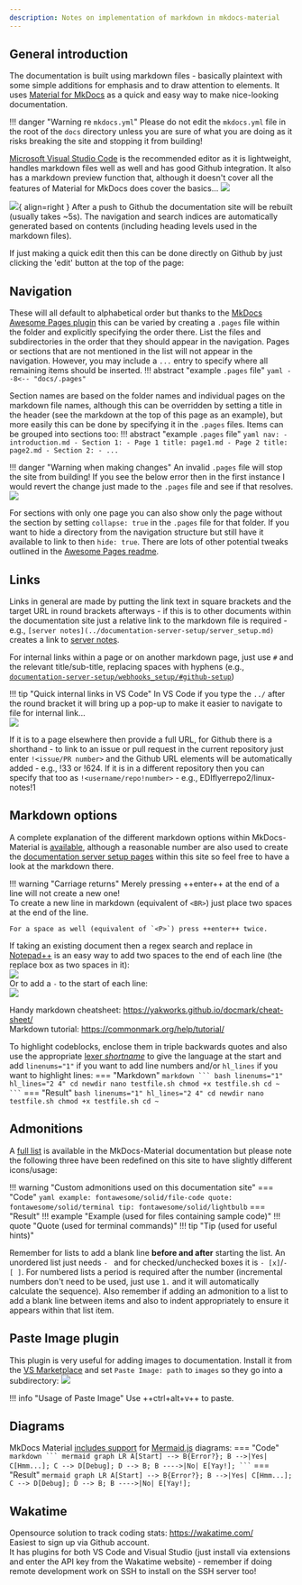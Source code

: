 ```yaml
---
description: Notes on implementation of markdown in mkdocs-material
---
```

## General introduction
The documentation is built using markdown files - basically plaintext with some simple additions for emphasis and to draw attention to elements.  It uses [Material for MkDocs](https://github.com/squidfunk/mkdocs-material) as a quick and easy way to make nice-looking documentation. 

!!! danger "Warning re `mkdocs.yml`"
    Please do not edit the `mkdocs.yml` file in the root of the `docs` directory unless you are sure of what you are doing as it risks breaking the site and stopping it from building!

[Microsoft Visual Studio Code](https://code.visualstudio.com/) is the recommended editor as it is lightweight, handles markdown files well as well and has good Github integration.  It also has a markdown preview function that, although it doesn't cover all the features of Material for MkDocs does cover the basics...
![](images/vscodepreview.png)

![](images/edit.png){ align=right }
After a push to Github the documentation site will be rebuilt (usually takes ~5s).  The navigation and search indices are automatically generated based on contents (including heading levels used in the markdown files). 

If just making a quick edit then this can be done directly on Github by just clicking the 'edit' button at the top of the page:  

## Navigation
These will all default to alphabetical order but thanks to the [MkDocs Awesome Pages plugin](https://github.com/lukasgeiter/mkdocs-awesome-pages-plugin) this can be varied by creating a `.pages` file within the folder and explicitly specifying the order there.  List the files and subdirectories in the order that they should appear in the navigation. Pages or sections that are not mentioned in the list will not appear in the navigation. However, you may include a `...` entry to specify where all remaining items should be inserted.
!!! abstract "example `.pages` file"
    ``` yaml
    --8<-- "docs/.pages"
    ```

Section names are based on the folder names and individual pages on the markdown file names, although this can be overridden by setting a title in the header (see the markdown at the top of this page as an example), but more easily this can be done by specifying it in the `.pages` files.  Items can be grouped into sections too:
!!! abstract "example `.pages` file"
    ``` yaml
        nav:
            - introduction.md
            - Section 1:
                - Page 1 title: page1.md
                - Page 2 title: page2.md
            - Section 2:
                - ...
    ```

!!! danger "Warning when making changes"
    An invalid `.pages` file will stop the site from building!  If you see the below error then in the first instance I would revert the change just made to the `.pages` file and see if that resolves.  
    ![](images/502.png)

For sections with only one page you can also show only the page without the section by setting `collapse: true` in the `.pages` file for that folder.  If you want to hide a directory from the navigation structure but still have it available to link to then `hide: true`.  There are lots of other potential tweaks outlined in the [Awesome Pages readme](https://github.com/lukasgeiter/mkdocs-awesome-pages-plugin#readme).

## Links
Links in general are made by putting the link text in square brackets and the target URL in round brackets afterways - if this is to other documents within the documentation site just a relative link to the markdown file is required - e.g., `[server notes](../documentation-server-setup/server_setup.md)` creates a link to [server notes](documentation-server-setup/server_setup.md).

For internal links within a page or on another markdown page, just use `#` and the relevant title/sub-title, replacing spaces with hyphens (e.g., [`documentation-server-setup/webhooks_setup/#github-setup`](documentation-server-setup/webhooks_setup/#github-setup))

!!! tip "Quick internal links in VS Code"
    In VS Code if you type the `../` after the round bracket it will bring up a pop-up to make it easier to navigate to file for internal link...  
    ![](images/2022-07-13-01-02-58.png)

If it is to a page elsewhere then provide a full URL, for Github there is a shorthand - to link to an issue or pull request in the current  repository just enter `!<issue/PR number>` and the Github URL elements will be automatically added - e.g., !33 or !624.  If it is in a different repository then you can specify that too as `!<username/repo!number>` - e.g., EDIflyerrepo2/linux-notes!1

## Markdown options
A complete explanation of the different markdown options within MkDocs-Material is [available](https://squidfunk.github.io/mkdocs-material/reference/), although a reasonable number are also used to create the [documentation server setup pages](documentation-server-setup/server_setup.md) within this site so feel free to have a look at the markdown there.

!!! warning "Carriage returns"
    Merely pressing ++enter++ at the end of a line will not create a new one!  
    To create a new line in markdown (equivalent of `<BR>`) just place two spaces at the end of the line.   
    
    For a space as well (equivalent of `<P>`) press ++enter++ twice.

If taking an existing document then a regex search and replace in [Notepad++](https://notepad-plus-plus.org/downloads/) is an easy way to add two spaces to the end of each line (the replace box as two spaces in it):  
![](images/regex-end-of-line.png)  
Or to add a `-` to the start of each line:  
![](images/regex-start-of-line.png)  

Handy markdown cheatsheet: https://yakworks.github.io/docmark/cheat-sheet/  
Markdown tutorial: https://commonmark.org/help/tutorial/

To highlight codeblocks, enclose them in triple backwards quotes and also use the appropriate [lexer *shortname*](https://pygments.org/docs/lexers/) to give the language at the start and add `linenums="1"` if you want to add line numbers and/or `hl_lines` if you want to highlight lines:
=== "Markdown"
    ```` markdown
    ``` bash linenums="1" hl_lines="2 4"
    cd newdir
    nano testfile.sh
    chmod +x testfile.sh
    cd ~
    ```
    ````
=== "Result"
    ``` bash linenums="1" hl_lines="2 4"
    cd newdir
    nano testfile.sh
    chmod +x testfile.sh
    cd ~
    ```

## Admonitions
A [full list](https://squidfunk.github.io/mkdocs-material/reference/admonitions/#supported-types) is available in the MkDocs-Material documentation but please note the following three have been redefined on this site to have slightly different icons/usage:

!!! warning "Custom admonitions used on this documentation site"
    === "Code"
        ``` yaml
        example: fontawesome/solid/file-code
        quote: fontawesome/solid/terminal
        tip: fontawesome/solid/lightbulb
        ```
    === "Result"
        !!! example "Example (used for files containing sample code)"
        !!! quote "Quote (used for terminal commands)"
        !!! tip "Tip (used for useful hints)"

Remember for lists to add a blank line **before and after** starting the list.  An unordered list just needs `- ` and for checked/unchecked boxes it is `- [x]`/`- [ ]`. For numbered lists a period is required after the number (incremental numbers don't need to be used, just use `1.` and it will automatically calculate the sequence).  Also remember if adding an admonition to a list to add a blank line between items and also to indent appropriately to ensure it appears within that list item.

## Paste Image plugin
This plugin is very useful for adding images to documentation.  Install it from the [VS Marketplace](https://marketplace.visualstudio.com/items?itemName=mushan.vscode-paste-image) and set `Paste Image: path` to `images` so they go into a subdirectory:
![](images/2022-07-09-18-34-46.png)

!!! info "Usage of Paste Image"
    Use ++ctrl+alt+v++ to paste. 

## Diagrams
MkDocs Material [includes support](https://squidfunk.github.io/mkdocs-material/reference/diagrams) for [Mermaid.js](https://mermaid-js.github.io/mermaid) diagrams:
=== "Code"
    ```` markdown
    ``` mermaid
    graph LR
    A[Start] --> B{Error?};
    B -->|Yes| C[Hmm...];
    C --> D[Debug];
    D --> B;
    B ---->|No| E[Yay!];
    ```
    ````
=== "Result"
    ``` mermaid
    graph LR
    A[Start] --> B{Error?};
    B -->|Yes| C[Hmm...];
    C --> D[Debug];
    D --> B;
    B ---->|No| E[Yay!];
    ```

## Wakatime
Opensource solution to track coding stats: https://wakatime.com/  
Easiest to sign up via Github account.  
It has plugins for both VS Code and Visual Studio (just install via extensions and enter the API key from the Wakatime website) - remember if doing remote development work on SSH to install on the SSH server too!